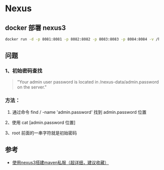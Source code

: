 <!-- ---
title: Nexus笔记
date: '2022-06-07'
sidebar: 'auto'
--- -->
# Nexus

## docker 部署 nexus3

```bash
docker run -d -p 8081:8081 -p 8082:8082 -p 8083:8083 -p 8084:8084 -v /home/docker/nexus/nexus-data:/nexus-data --name nexus3 sonatype/nexus3
```

## 问题

### 1、初始密码查找

>"Your admin user password is located in /nexus-data/admin.password on the server."

### 方法：

1. 通过命令 find / -name 'admin.password' 找到 admin.password 位置

2、使用 cat [admin.password 位置]

3、root 前面的一串字符就是初始密码

## 参考

* [使用nexus3搭建maven私服（超详细，建议收藏）](https://blog.csdn.net/A_art_xiang/article/details/120522631)